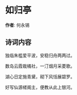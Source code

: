 # 如归亭

**作者**: 何永锡

## 诗词内容

独临朱槛爱平波，安稳归舟两两过。

数岛云霞栽橘社，一汀烟月采菱歌。

湖心日定施青黛，砌下风恬展碧罗。

好写仙源槎阁主，便教从此上银河。

